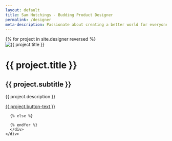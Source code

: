 ```yaml
---
layout: default
title: Sam Hutchings - Budding Product Designer
permalink: /designer
meta-description: Passionate about creating a better world for everyone, through making great products.
---
```

<div class="container-fluid">
  <div class="row d-flex align-items-center justify-content-center flex-column">
    <div class="col topMargin">
      {% for project in site.designer reversed %}
        <div class="card">
          <img class="card-img-top" src="{{ project.img }}" alt="{{ project.title }}">
          <div class="card-body">
            <h1 class="card-title">{{ project.title }}</h1>
            <h2 class="card-subtitle mb-2 text-muted">{{ project.subtitle }}</h2>
            <p class="card-text">{{ project.description }}</p>
            <a href="{{ project.url }}" class="btn btn-block btn-primary btn-lg">{{ project.button-text }}</a>
          </div>
        </div>

      {% else %}

      {% endfor %}
      </div>
    </div>
  </div>
